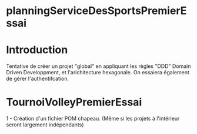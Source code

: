 # planningServiceDesSportsPremierEssai

# Introduction 
Tentative de créer un projet "global" en appliquant les règles "DDD" Domain Driven Developpment,
et l'arichitecture hexagonale.
On essaiera également de gérer l'authentifcation.


# TournoiVolleyPremierEssai
1 - Création d'un fichier POM chapeau. (Même si les projets à l'intérieur seront largement indépendants)